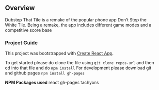 ## Overview
Dubstep That Tile is a remake of the popular phone app Don't Step the White Tile. Being a remake, the app includes different game modes and a competitive score base

### Project Guide
This project was bootstrapped with [Create React App](https://github.com/facebook/create-react-app).

To get started please do clone the file using `git clone repos-url` and then cd into that file and do `npm install`
For development please download git and github pages `npm install gh-pages`

<b>NPM Packages used</b>
react
gh-pages
tachyons
